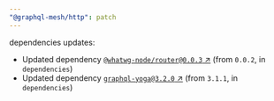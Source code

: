 ```yaml
---
"@graphql-mesh/http": patch
---
```

dependencies updates:
  - Updated dependency [`@whatwg-node/router@0.0.3` ↗︎](https://www.npmjs.com/package/@whatwg-node/router/v/0.0.3) (from `0.0.2`, in `dependencies`)
  - Updated dependency [`graphql-yoga@3.2.0` ↗︎](https://www.npmjs.com/package/graphql-yoga/v/3.2.0) (from `3.1.1`, in `dependencies`)
